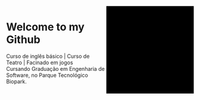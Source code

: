 <img src = "giphy.gif" width = "235px" align = "right">

 <h1> Welcome to my Github </h1>
Curso de inglês básico | Curso de Teatro | Facinado em jogos <br>
Cursando Graduação em Engenharia de Software, no Parque Tecnológico Biopark.

